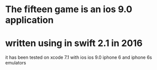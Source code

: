 # The fifteen game is an ios 9.0 application
# written using in swift 2.1 in 2016
it has been tested on xcode 7.1 with ios ios 9.0 iphone 6 and iphone 6s emulators
